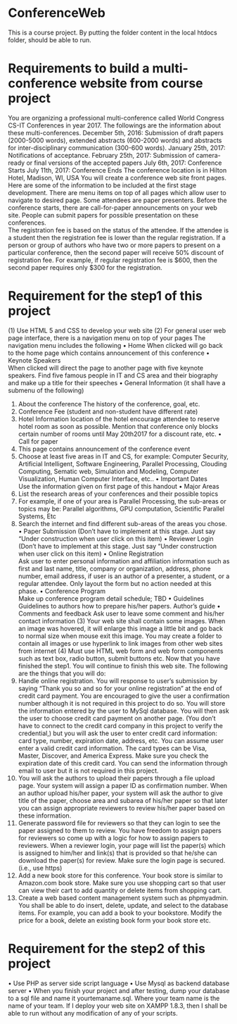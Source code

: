 # ConferenceWeb
This is a course project. By putting the folder content in the local htdocs folder, should be able to run.
# Requirements to build a multi-conference website from course project
You are organizing a professional multi-conference called World Congress CS-IT Conferences in year 2017. The followings are the information about these multi-conferences. 
December 5th, 2016: Submission of draft papers (2000-5000 words), extended abstracts (600-2000 words) and abstracts for inter-disciplinary communication (300-600 words). 
January 25th, 2017: Notifications of acceptance. 
February 25th, 2017: Submission of camera-ready or final versions of the accepted papers 
July 6th, 2017: Conference Starts 
July 11th, 2017: Conference Ends 
The conference location is in Hilton Hotel, Madison, WI, USA 
You will create a conference web site front pages. Here are some of the information to be included at the first stage development. 
There are menu items on top of all pages which allow user to navigate to desired page. 
Some attendees are paper presenters. Before the conference starts, there are call-for-paper announcements on your web site. People can submit papers for possible presentation on these conferences.  
The registration fee is based on the status of the attendee. If the attendee is a student then the registration fee is lower than the regular registration. If a person or group of authors who have two or more papers to present on a particular conference, then the second paper will receive 50% discount of registration fee. For example, if regular registration fee is $600, then the second paper requires only $300 for the registration.
# Requirement for the step1 of this project 
(1)  Use HTML 5 and CSS to develop your web site 
(2)  For general user web page interface, there is a navigation menu on top of your pages 
      The navigation menu includes the following 
•	Home 
When clicked will go back to the home page which contains announcement of this conference 
•	Keynote Speakers  
              When clicked will direct the page to another page with five keynote speakers. Find five famous            people in IT and CS area and their biography and make up a title for their speeches 
•	General Information (it shall have a submenu of the following) 
1.	About the conference  The history of the conference, goal, etc. 
2.	Conference Fee (student and non-student have different rate) 
3.	Hotel Information location of the hotel encourage attendee to reserve hotel room as soon as possible. Mention that conference only blocks certain number of rooms until May 20th2017 for a discount rate, etc.
•	Call for paper 
1.	This page contains announcement of the conference event 
2.	 Choose at least five areas in IT and CS, for example: Computer Security, 
Artificial Intelligent, Software Engineering, Parallel Processing, Clouding Computing, Sematic web, Simulation and Modeling, Computer Visualization, Human Computer Interface, etc.. 
•	Important Dates  
Use the information given on first page of this handout 
•	Major Areas 
1.	List the research areas of your conferences and their possible topics 
2.	For example, if one of your area is Parallel Processing, the sub-areas or topics may be: Parallel algorithms, GPU computation, Scientific Parallel Systems, Etc 
3.	Search the internet and find different sub-areas of the areas you chose.  
•	Paper Submission 
(Don’t have to implement at this stage. Just say “Under construction when user click on this item) 
•	Reviewer Login  
(Don’t have to implement at this stage. Just say “Under construction when user click on this item) 
•	Online Registration  
Ask user to enter personal information and affiliation information such as first and last name, title, company or organization, address, phone number, email address, if user is an author of a presenter, a student, or a regular attendee. Only layout the form but no action needed at this phase. 
•	Conference Program  
 Make up conference program detail schedule; TBD 
•	Guidelines 
 Guidelines to authors how to prepare his/her papers. Author’s guide 
•	Comments and feedback 
Ask user to leave some comment and his/her contact information 
(3)  Your web site shall contain some images. When an image was hovered, it will enlarge this image a little bit and go back to normal size when mouse exit this image. You may create a folder to contain all images or use hyperlink to link images from other web sites from internet 
(4) Must use HTML web form and web form components such as text box, radio button, submit buttons etc.
Now that you have finished the step1. You will continue to finish this web site. 
The following are the things that you will do: 
 1.  Handle online registration. You will response to user’s submission by saying “Thank you  so  and  so  for  your  online  registration”  at  the  end  of  credit  card  payment.  You are encouraged to give the user a confirmation number although it is not required in this project to do so. You will store the information entered by the user to MySql database. You will then  ask  the  user  to  choose  credit  card  payment  on  another  page.  (You don’t have  to connect to the credit card company in this project to verify the credential,) but you will ask the user to enter credit card information: card type, number, expiration date, address, etc. You can assume user enter a valid credit card information. The card types can be Visa, Master, Discover, and America Express. Make sure you check the expiration date of this credit card. You can send the information through email to user but it is not required in this project. 
2.  You will ask the authors to upload their papers through a file upload page. Your system will assign a paper ID as confirmation number. When an author upload his/her paper, your system will ask  the author  to give  title of  the paper, choose area and subarea of his/her paper so that later you can assign appropriate reviewers to review his/her paper based on these information.
3.  Generate password file for reviewers so that they can login to see the paper assigned to them to review. You have freedom to assign papers for reviewers so come up with a logic for how to assign papers to reviewers. When a reviewer login, your page will  list  the paper(s)  which  is  assigned  to  him/her  and  link(s)  that  is  provided  so  that  he/she  can download the paper(s) for review. Make sure the login page is secured. (i.e., use https) 
4.  Add a new book store for this conference. Your book store is similar to Amazon.com book store. Make sure you use shopping cart so that user can view their cart to add quantity or delete items from shopping cart. 
5.  Create a web based content management system such as phpmyadmin. You shall be able to do insert, delete, update, and select to the database items. For example, you can add a book to your bookstore. Modify the price for a book, delete an existing book form your book store etc.   
# Requirement for the step2 of this project 
•	Use PHP as server side script language 
•	Use Mysql as backend database server 
•	When you finish your project and after testing, dump your database to a sql file and name it yourtemaname.sql. Where your team name is the name of your team. If I deploy your web site on XAMPP 1.8.3, then I shall be able to run without any modification of any of your scripts.  
